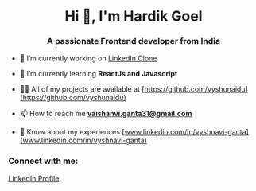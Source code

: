 <h1 align="center">Hi 👋, I'm Hardik Goel</h1>
<h3 align="center">A passionate Frontend developer from India</h3>

- 🔭 I’m currently working on [LinkedIn Clone](https://vyshunaidu.github.io/LinkedIn-clone/)

- 🌱 I’m currently learning **ReactJs and Javascript**

- 👨‍💻 All of my projects are available at [https://github.com/vyshunaidu](https://github.com/vyshunaidu)

- 📫 How to reach me **vaishanvi.ganta31@gmail.com**

- 📄 Know about my experiences [www.linkedin.com/in/vyshnavi-ganta](www.linkedin.com/in/vyshnavi-ganta)

<h3 align="left">Connect with me:</h3>
<p align="left">
<a href="https://linkedin.com/in/www.linkedin.com/in/vyshnavi-ganta" target="blank">LinkedIn Profile</a>
  &nbsp;&nbsp; 
</p>
